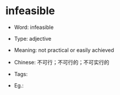 # infeasible

- Word: infeasible

- Type: adjective
- Meaning: not practical or easily achieved
- Chinese: 不可行；不可行的；不可实行的
- Tags: 
- Eg.: 

